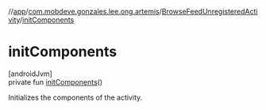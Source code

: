 //[app](../../../index.md)/[com.mobdeve.gonzales.lee.ong.artemis](../index.md)/[BrowseFeedUnregisteredActivity](index.md)/[initComponents](init-components.md)

# initComponents

[androidJvm]\
private fun [initComponents](init-components.md)()

Initializes the components of the activity.
